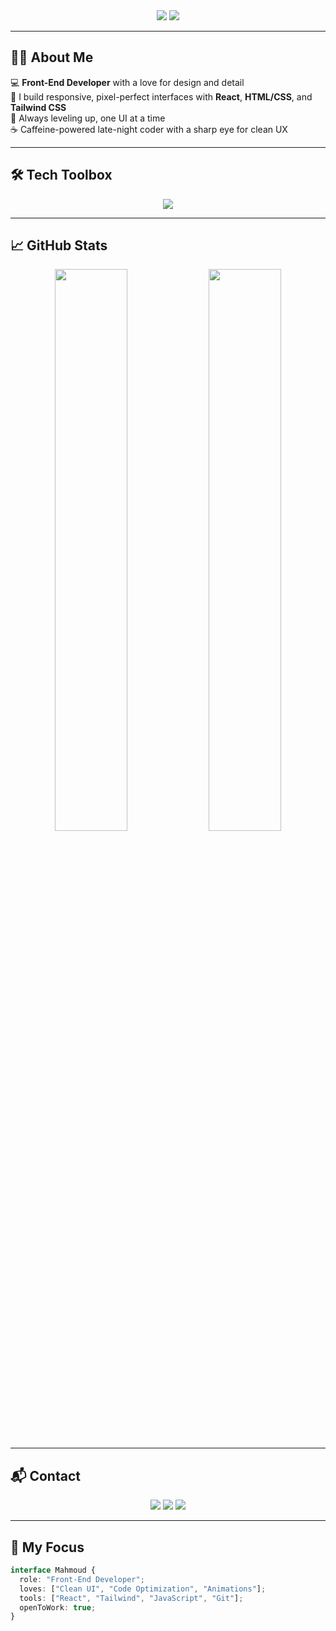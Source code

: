<!-- 🎯 Hero Section -->
<div align="center">
  <img src="https://capsule-render.vercel.app/api?type=waving&color=0:00c6ff,100:0072ff&height=200&section=header&text=Mahmoud%20Ibrahim%20👨‍💻&fontSize=38&fontColor=ffffff&fontAlignY=40" />
  
  <img src="https://readme-typing-svg.demolab.com?font=Fira+Code&weight=500&size=22&duration=3000&pause=1000&color=00C6FF&center=true&vCenter=true&width=700&lines=Front-End+Developer+⚛️;Clean+UI+%7C+Responsive+Design+%7C+Fast+Delivery;React,+JavaScript,+HTML,+CSS+%7C+Tailwind;Let’s+build+awesome+web+experiences!" />
</div>

---

## 🧑‍💻 About Me

💻 **Front-End Developer** with a love for design and detail  
🎯 I build responsive, pixel-perfect interfaces with **React**, **HTML/CSS**, and **Tailwind CSS**  
🚀 Always leveling up, one UI at a time  
☕ Caffeine-powered late-night coder with a sharp eye for clean UX

---

## 🛠️ Tech Toolbox

<p align="center">
  <img src="https://skillicons.dev/icons?i=html,css,js,react,tailwind,bootstrap,git,github,vscode" />
</p>

---

## 📈 GitHub Stats

<p align="center">
  <img src="https://github-readme-stats.vercel.app/api?username=Mahmoud9075&show_icons=true&theme=blueberry&border_radius=12" width="48%" />
  <img src="https://github-readme-stats.vercel.app/api/top-langs/?username=Mahmoud9075&layout=compact&theme=blueberry&border_radius=12" width="48%" />
</p>

---

## 📬 Contact

<p align="center">
  <a href="mailto:Mahmoudibrahim9075@gmail.com"><img src="https://img.shields.io/badge/Gmail-Email_Me-D14836?style=for-the-badge&logo=gmail&logoColor=white" /></a>
  <a href="https://wa.me/201122749075?text=Hey+Mahmoud,+I+saw+your+GitHub!"><img src="https://img.shields.io/badge/WhatsApp-Chat-25D366?style=for-the-badge&logo=whatsapp&logoColor=white" /></a>
  <a href="https://www.linkedin.com/in/mahmoud-ibrahim-2076a836b"><img src="https://img.shields.io/badge/LinkedIn-Connect-blue?style=for-the-badge&logo=linkedin&logoColor=white" /></a>
</p>

---

## 🧠 My Focus

```ts
interface Mahmoud {
  role: "Front-End Developer";
  loves: ["Clean UI", "Code Optimization", "Animations"];
  tools: ["React", "Tailwind", "JavaScript", "Git"];
  openToWork: true;
}
